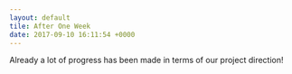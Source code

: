 ```yaml
---
layout: default
tile: After One Week
date: 2017-09-10 16:11:54 +0000
---
```


Already a lot of progress has been made in terms of our project direction!
